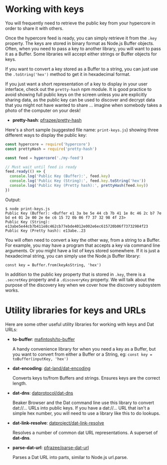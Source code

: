 # Working with keys

You will frequently need to retrieve the public key from your hypercore in
order to share it with others.

Once the hypercore feed is ready, you can simply retrieve it from the `.key`
property. The keys are stored in binary format as Node.js Buffer objects. Often,
when you need to pass a key to another library, you will want to pass it as
a Buffer. Some libraries will accept either strings or Buffer objects for keys.

If you want to convert a key stored as a Buffer to a string, you can just use
the `.toString('hex')` method to get it in hexadecimal format.

If you just want a short representation of a key to display in your user
interface, check out the `pretty-hash` npm module. It is good practice to
avoid showing full public keys on the screen unless you are explicitly
sharing data, as the public key can be used to discover and decrypt data that
you might not have wanted to share ... imagine when somebody takes a photo of
the computer on your desk!

* **pretty-hash**: [pfrazee/pretty-hash](https://github.com/pfrazee/pretty-hash)

Here's a short sample (suggested file name: `print-keys.js`) showing three
different ways to display the public key:

```js
const hypercore = require('hypercore')
const prettyHash = require('pretty-hash')

const feed = hypercore('./my-feed')

// Must wait until feed is ready
feed.ready(() => {
  console.log('Public Key (Buffer):', feed.key)
  console.log('Public Key (String):', feed.key.toString('hex'))
  console.log('Public Key (Pretty hash):', prettyHash(feed.key))
})
```

Output:

```
$ node print-keys.js
Public Key (Buffer): <Buffer e1 3a be 5e 44 cb 7b 41 1e 8c 46 2c b7 7e bd e4 01 2e 00 2e 6e c6 15 72 0b 06 f7 37 32 98 4f 23>
Public Key (String): e13abe5e44cb7b411e8c462cb77ebde4012e002e6ec615720b06f73732984f23
Public Key (Pretty hash): e13abe..23
```

You will often need to convert a key the other way, from a string to a Buffer. For
example, you may have a program that accepts a key via command line arguments.
Or you might have a list of keys stored somewhere. If it is just a hexadecimal
string, you can simply use the Node.js Buffer library:

```
const key = Buffer.from(keyAsString, 'hex')
```

In addition to the public key property that is stored in `.key`, there is a
`.secretKey` property and a `.discoveryKey` property. We will talk about the
purpose of the discovery key when we cover how the discovery subsystem works.

# Utility libraries for keys and URLs

Here are some other useful utility libraries for working with keys and Dat URLs:

* **to-buffer**: [mafintosh/to-buffer](https://github.com/mafintosh/to-buffer)

  A handy convenience library for when you need a key as a Buffer, but you want
  to convert from either a Buffer or a String,
  eg: `const key = toBuffer(inputKey, 'hex')`

* **dat-encoding**: [dat-land/dat-encoding](https://github.com/dat-land/dat-encoding)

  Converts keys to/from Buffers and strings. Ensures keys are the correct length.

* **dat-dns**: [datprotocol/dat-dns](https://github.com/datprotocol/dat-dns)

  Beaker Browser and the Dat command line use this library to convert dat://... 
  URLs into public keys. If you have a dat://... URL that isn't a simple
  hex number, you will need to use a library like this to do lookups.

* **dat-link-resolve**: [datproject/dat-link-resolve](https://github.com/datproject/dat-link-resolve)

  Resolves a number of common dat URL representations. A superset of **dat-dns**.

* **parse-dat-url**: [pfrazee/parse-dat-url](https://github.com/pfrazee/parse-dat-url)

  Parses a Dat URL into parts, similar to Node.js url.parse.

